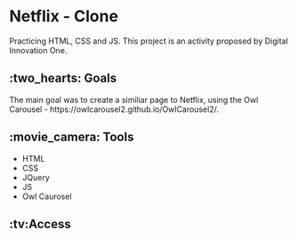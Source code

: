 <h1>Netflix - Clone</h1> 
<p>Practicing HTML, CSS and JS. This project is an activity proposed by Digital Innovation One. </p>

<h2>:two_hearts: Goals</h2>
<p>The main goal was to create a similiar page to Netflix, using the Owl Carousel - https://owlcarousel2.github.io/OwlCarousel2/.</p>

<h2>:movie_camera: Tools</h2>
<ul>
  <li> HTML</li>
  <li> CSS </li>
  <li> JQuery </li>
  <li> JS </li>
  <li> Owl Caurosel </li>
</ul>

<h2>:tv:Access</h2>
<a href="zm-netflix-clone.netlify.app>Click here!</a>
<p><strong>zm-netflix-clone.netlify.app</strong></p>


<h2>:movie_camera:Result</h2>

![netflixclone](https://github.com/zmmarina/FoodfyVegan/blob/master/public/assets/Foodfy-Vegan-Google-Chrome-2020-06-25-17-28-50.gif)
